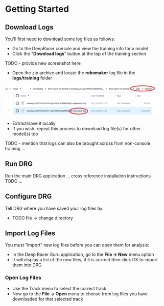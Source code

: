 # Getting Started

## Download Logs
You'll first need to download some log files as follows:
* Go to the DeepRacer console and view the training info for a model
* Click the "**Download logs**" button at the top of the training section

TODO - provide new screenshot here

* Open the zip archive and locate the **robomaker** log file in the **logs/training** folder

![](pictures/find_correct_log_file.png)

* Extract/save it locally
* If you wish, repeat this process to download log file(s) for other model(s) too

TODO - mention that logs can also be brought across from non-console training ... 

## Run DRG
Run the main DRG application ... cross reference installation instructions TODO ...

## Configure DRG
Tell DRG where you have saved your log files by:
* TODO   file -> change directory

## Import Log Files
You must "Import" new log files before you can open them for analysis:
* In the Deep Racer Guru application, go to the **File -> New** menu option
* It will display a list of the new files, if it is correct then click OK to import them into DRG

### Open Log Files
* Use the Track menu to select the correct track
* Now go to the **File -> Open** menu to choose from log files you have downloaded for that selected track

